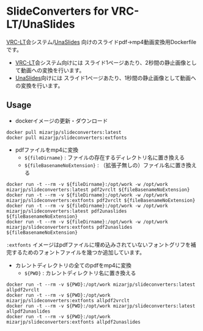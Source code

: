 # SlideConverters for VRC-LT/UnaSlides 

[VRC-LT](https://vrc-lt.org/)会システム/[UnaSlides](https://booth.pm/ja/items/4141632) 向けのスライドpdf→mp4動画変換用Dockerfileです。

- [VRC-LT](https://vrc-lt.org/)会システム向けには スライド1ページあたり、2秒間の静止画像として動画への変換を行います。
- [UnaSlides](https://booth.pm/ja/items/4141632)向けには スライド1ページあたり、1秒間の静止画像として動画への変換を行います。

## Usage

- dockerイメージの更新・ダウンロード

```
docker pull mizarjp/slideconverters:latest
docker pull mizarjp/slideconverters:extfonts
```

- pdfファイルをmp4に変換
    - `${fileDirname}` : ファイルの存在するディレクトリ名に置き換える
    - `${fileBasenameNoExtension}` : （拡張子無しの）ファイル名に置き換える

```
docker run -t --rm -v ${fileDirname}:/opt/work -w /opt/work mizarjp/slideconverters:latest pdf2vrclt ${fileBasenameNoExtension}
docker run -t --rm -v ${fileDirname}:/opt/work -w /opt/work mizarjp/slideconverters:extfonts pdf2vrclt ${fileBasenameNoExtension}
docker run -t --rm -v ${fileDirname}:/opt/work -w /opt/work mizarjp/slideconverters:latest pdf2unaslides ${fileBasenameNoExtension}
docker run -t --rm -v ${fileDirname}:/opt/work -w /opt/work mizarjp/slideconverters:extfonts pdf2unaslides ${fileBasenameNoExtension}
```

`:extfonts` イメージはpdfファイルに埋め込みされていないフォントグリフを補完するためのフォントファイルを幾つか追加しています。

- カレントディレクトリの全てのpdfをmp4に変換
    - `${PWD}` : カレントディレクトリ名に置き換える

```
docker run -t --rm -v ${PWD}:/opt/work mizarjp/slideconverters:latest allpdf2vrclt
docker run -t --rm -v ${PWD}:/opt/work mizarjp/slideconverters:extfonts allpdf2vrclt
docker run -t --rm -v ${PWD}:/opt/work mizarjp/slideconverters:latest allpdf2unaslides
docker run -t --rm -v ${PWD}:/opt/work mizarjp/slideconverters:extfonts allpdf2unaslides
```
